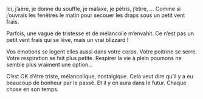 Ici, j’aère, je donne du souffle, je malaxe, je pétris, j’étire, … Comme si j’ouvrais les fenêtres le matin pour secouer les draps sous un petit vent frais.

Parfois, une vague de tristesse et de mélancolie m’envahit. Ce n’est pas un petit vent frais qui se lève, mais un vrai blizzard !

Vos émotions se logent elles aussi dans votre corps. Votre poitrine se serre. Votre respiration se fait plus petite. Respirer la vie à plein poumons ne semble plus vraiment une option… 

C’est OK d’être triste, mélancolique, nostalgique. Cela veut dire qu’il y a eu beaucoup de bonheur par le passé. Et il y en aura dans le futur. Chaque chose en son temps.

